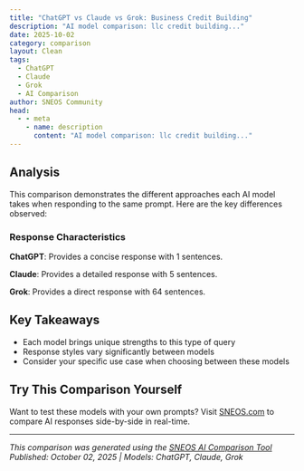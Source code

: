 ```yaml
---
title: "ChatGPT vs Claude vs Grok: Business Credit Building"
description: "AI model comparison: llc credit building..."
date: 2025-10-02
category: comparison
layout: Clean
tags:
  - ChatGPT
  - Claude
  - Grok
  - AI Comparison
author: SNEOS Community
head:
  - - meta
    - name: description
      content: "AI model comparison: llc credit building..."
---
```


<ChatComparison
  title="ChatGPT vs Claude vs Grok: Business Credit Building"
  prompt="llc credit building"
  :responses='{
    "ChatGPT": "Error calling OpenAI API.",
    "Claude": "Here are the key ways an LLC can help with credit building:\n\n## How LLCs Build Business Credit\n\n**Separate Credit Profile**\n- LLCs can establish credit independently from your personal credit\n- Creates a distinct business credit history\n- Protects personal credit from business financial issues\n\n**Steps to Build LLC Credit:**\n\n1. **Get an EIN (Employer Identification Number)**\n   - Required for business banking and credit applications\n   - Free from the IRS website\n\n2. **Open Business Bank Accounts**\n   - Business checking and savings accounts\n   - Use only for business expenses\n   - Maintain good banking relationships\n\n3. **Establish Business Credit Accounts**\n   - Start with business credit cards\n   - Net-30 vendor accounts (office supplies, utilities)\n   - Small business loans when eligible\n\n4. **Build Credit History**\n   - Make all payments on time\n   - Keep credit utilization low (under 30%)\n   - Pay off balances regularly\n\n## Credit Monitoring Services\n\n**Major Business Credit Bureaus:**\n- Dun \u0026 Bradstreet\n- Experian Business\n- Equifax Business\n\n## Benefits\n\n- **Higher Credit Limits**: Business credit often offers larger limits\n- **Better Interest Rates**: As credit improves\n- **Personal Credit Protection**: Keeps business and personal finances separate\n- **Growth Opportunities**: Access to business loans and financing\n\n## Important Notes\n\n- Building business credit takes 6-12\u002B months\n- You may need to personally guarantee early accounts\n- Maintain proper business documentation and separation\n\nWould you like specific guidance on any of these steps?",
    "Grok": "Building credit for a Limited Liability Company (LLC) is an important step in establishing financial credibility for your business. While an LLC itself does not have a personal credit score like an individual, it can build a business credit profile that lenders, suppliers, and other business partners use to assess your company\u0027s creditworthiness. Below are the steps and strategies to build credit for your LLC:\n\n---\n\n### 1. Understand Business Credit\n- **What is Business Credit?** Business credit is a track record of your LLC\u0027s financial responsibility. It is separate from your personal credit and is often evaluated using scores from business credit bureaus like Dun \u0026 Bradstreet (D\u0026B), Experian Business, and Equifax Business.\n- **Why it Matters:** A strong business credit profile can help your LLC secure loans, lines of credit, favorable terms with suppliers, and lower interest rates. It also separates your personal and business finances, protecting your personal credit.\n\n---\n\n### 2. Set Up Your LLC Properly\nBefore building credit, ensure your LLC is legally and financially structured for success:\n- **Register Your LLC:** Make sure your LLC is registered with your state and has all necessary licenses and permits.\n- **Get an EIN:** Apply for an Employer Identification Number (EIN) from the IRS. This is like a Social Security Number for your business and is required for opening business bank accounts and applying for credit.\n- **Open a Business Bank Account:** Keep your personal and business finances separate by opening a dedicated business checking account for your LLC. Use this account for all business transactions.\n- **Get a Business Address and Phone Number:** Having a professional address (not a P.O. Box) and a dedicated business phone number can help establish credibility with credit bureaus and lenders.\n\n---\n\n### 3. Establish a Business Credit Profile\nBusiness credit bureaus track your LLC\u2019s credit history. To get started:\n- **Register with Dun \u0026 Bradstreet (D\u0026B):** Obtain a D\u0026B D-U-N-S Number, which is a unique identifier for your business. Many lenders and suppliers use this number to track your business credit. Registration is free on the D\u0026B website.\n- **Monitor Other Bureaus:** While D\u0026B is the most widely used, check with Experian Business and Equifax Business to ensure your LLC\u0027s information is accurate and up-to-date.\n\n---\n\n### 4. Build Credit with Vendors and Suppliers\nOne of the easiest ways to start building business credit is through trade credit (credit extended by suppliers or vendors):\n- **Work with Vendors Who Report to Credit Bureaus:** Choose suppliers or vendors that report payment history to business credit bureaus. Examples include office supply stores, fuel companies, or equipment providers.\n- **Net-30 Accounts:** Many vendors offer \u0022net-30\u0022 terms, meaning you have 30 days to pay for goods or services. Pay on time or early to build a positive payment history.\n- **Examples of Starter Vendors:**\n  - Uline (office and packaging supplies)\n  - Quill (office supplies)\n  - Grainger (industrial supplies)\n\n---\n\n### 5. Apply for a Business Credit Card\nA business credit card can help build your LLC\u2019s credit while providing a convenient way to manage expenses.\n- **Choose the Right Card:** Look for a business credit card that reports to business credit bureaus. Some popular options include:\n  - Capital One Spark Business Cards\n  - American Express Business Cards\n  - Chase Ink Business Cards\n- **Use Responsibly:** Pay balances on time and keep your credit utilization low (ideally under 30% of your credit limit).\n- **Avoid Personal Guarantees if Possible:** Some cards may require a personal guarantee, linking your personal credit to the business card. If your personal credit isn\u2019t strong, this could pose a risk.\n\n---\n\n### 6. Take Out Small Business Loans (if Needed)\nSecuring a small business loan or line of credit can also help build business credit, as long as payments are made on time.\n- **Start Small:** Look for microloans or lines of credit from local banks, credit unions, or online lenders like Kabbage or OnDeck.\n- **SBA Loans:** The Small Business Administration (SBA) offers loans with favorable terms for small businesses. Check eligibility for programs like the SBA 7(a) loan.\n- **Report Payments:** Ensure the lender reports to business credit bureaus.\n\n---\n\n### 7. Pay Bills On Time\nTimely payments are critical for building a strong business credit score.\n- **Set Reminders:** Use accounting software or calendar alerts to ensure bills, loans, and credit card payments are never late.\n- **Automate Payments:** If possible, set up automatic payments to avoid missing due dates.\n\n---\n\n### 8. Monitor Your Business Credit\nRegularly review your business credit reports to track progress and spot errors.\n- **Check Reports:** Obtain your business credit reports from D\u0026B, Experian, and Equifax. Some may charge a fee, but it\u2019s worth it to ensure accuracy.\n- **Dispute Errors:** If you find incorrect information (e.g., late payments that weren\u2019t late), file a dispute with the credit bureau.\n- **Track Your Score:** Some bureaus provide business credit scores (e.g., D\u0026B PAYDEX Score) that range from 0-100. Aim for a score of 80 or higher, which reflects strong creditworthiness.\n\n---\n\n### 9. Avoid Common Mistakes\n- **Mixing Personal and Business Finances:** Always keep personal and business expenses separate to protect your personal credit and maintain a clear business credit profile.\n- **Overextending Credit:** Avoid taking on too much debt or maxing out credit lines, as this can negatively impact your credit utilization ratio.\n- **Ignoring Credit Reports:** Regularly monitor your business credit reports to catch issues early.\n\n---\n\n### 10. Be Patient\nBuilding business credit takes time, often 6-12 months of consistent financial behavior to establish a solid profile. Focus on making timely payments, maintaining low credit utilization, and working with partners who report to credit bureaus.\n\n---\n\nBy following these steps, your LLC can build a strong business credit profile, opening doors to better financing options and business opportunities. If you have specific questions or need help with a particular aspect of credit building, feel free to ask!"
  }'
  published-date="11:45"
/>

## Analysis

This comparison demonstrates the different approaches each AI model takes when responding to the same prompt. Here are the key differences observed:

### Response Characteristics

**ChatGPT**: Provides a concise response with 1 sentences. 

**Claude**: Provides a detailed response with 5 sentences. 

**Grok**: Provides a direct response with 64 sentences. 

## Key Takeaways

- Each model brings unique strengths to this type of query
- Response styles vary significantly between models
- Consider your specific use case when choosing between these models

## Try This Comparison Yourself

Want to test these models with your own prompts? Visit [SNEOS.com](https://sneos.com) to compare AI responses side-by-side in real-time.

---

*This comparison was generated using the [SNEOS AI Comparison Tool](https://sneos.com)*
*Published: October 02, 2025 | Models: ChatGPT, Claude, Grok*
